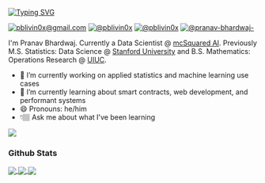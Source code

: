 [![Typing SVG](https://readme-typing-svg.herokuapp.com?color=000000&size=23&vCenter=true&lines=Hi+there+%F0%9F%91%8B;My+name+is+Pranav+Bhardwaj+%F0%9F%98%8E)](https://git.io/typing-svg)

<a href="mailto: pblivin0x@gmail.com"><img alt="pblivin0x@gmail.com" src="https://img.shields.io/badge/-pblivin0x@gmail.com-black?style=for-the-badge&logo=gmail"></a> <a href="https://twitter.com/pblivin0x"><img alt="@pblivin0x" src="https://img.shields.io/badge/-@pblivin0x-black?style=for-the-badge&logo=twitter"></a> <a href="https://github.com/pblivin0x"><img alt="@pblivin0x" src="https://img.shields.io/badge/-@pblivin0x-black?style=for-the-badge&logo=github"></a> <a href="https://www.linkedin.com/in/pranav-bhardwaj-/"><img alt="@pranav-bhardwaj-" src="https://img.shields.io/badge/-Pranav%20Bhardwaj-black?style=for-the-badge&logo=linkedin"></a>

I'm Pranav Bhardwaj. Currently a Data Scientist @ [mcSquared AI](https://github.com/mcSquaredAI). Previously M.S. Statistics: Data Science @ [Stanford University](https://statistics.stanford.edu/) and B.S. Mathematics: Operations Research @ [UIUC](https://math.illinois.edu/).

- 🔭 I’m currently working on applied statistics and machine learning use cases 
- 🌱 I’m currently learning about smart contracts, web development, and performant systems
- 😄 Pronouns: he/him
- 👇🏽 Ask me about what I've been learning

[![](https://github-readme-stats.vercel.app/api/pin/?username=pblivin0x&repo=technical-notes&theme=react)](https://github.com/pblivin0x/technical-notes)

### Github Stats

<a href="https://github.com/pblivin0x">
  <img align="center" src="https://github-readme-stats.vercel.app/api?username=pblivin0x&hide_title=true&show_icons=true&theme=react" />
</a>

<a href="https://github.com/pblivin0x">
  <img align="center" src="https://github-readme-stats.vercel.app/api/top-langs/?username=pblivin0x&layout=compact&theme=react" />
</a>

<a href="https://github.com/Ashutosh00710/github-readme-activity-graph">
  <img align="center" src="https://activity-graph.herokuapp.com/graph?username=pblivin0x&theme=github" />
</a>
